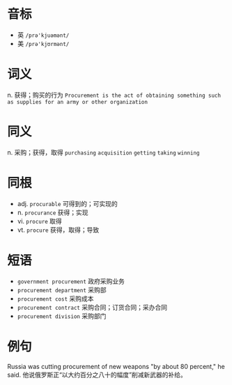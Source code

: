# 音标

- 英 `/prə'kjuəmənt/`
- 美 `/prə'kjʊrmənt/`

# 词义

n. 获得；购买的行为
`Procurement is the act of obtaining something such as supplies for an army or other organization`

# 同义

n. 采购；获得，取得
`purchasing` `acquisition` `getting` `taking` `winning`

# 同根

- adj. `procurable` 可得到的；可实现的
- n. `procurance` 获得；实现
- vi. `procure` 取得
- vt. `procure` 获得，取得；导致

# 短语

- `government procurement` 政府采购业务
- `procurement department` 采购部
- `procurement cost` 采购成本
- `procurement contract` 采购合同；订货合同；采办合同
- `procurement division` 采购部门

# 例句

Russia was cutting procurement of new weapons "by about 80 percent," he said.
他说俄罗斯正“以大约百分之八十的幅度”削减新武器的补给。


